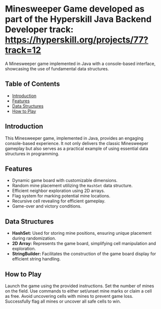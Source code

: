 # Minesweeper Game developed as part of the Hyperskill Java Backend Developer track: https://hyperskill.org/projects/77?track=12

A Minesweeper game implemented in Java with a console-based interface, showcasing the use of fundamental data structures.

## Table of Contents

- [Introduction](#introduction)
- [Features](#features)
- [Data Structures](#data-structures)
- [How to Play](#how-to-play)

## Introduction

This Minesweeper game, implemented in Java, provides an engaging console-based experience. It not only delivers the classic Minesweeper gameplay but also serves as a practical example of using essential data structures in programming.

## Features

- Dynamic game board with customizable dimensions.
- Random mine placement utilizing the `HashSet` data structure.
- Efficient neighbor exploration using 2D arrays.
- Flag system for marking potential mine locations.
- Recursive cell revealing for efficient gameplay.
- Game-over and victory conditions.

## Data Structures

- **HashSet:** Used for storing mine positions, ensuring unique placement during randomization.
- **2D Array:** Represents the game board, simplifying cell manipulation and exploration.
- **StringBuilder:** Facilitates the construction of the game board display for efficient string handling.

## How to Play
Launch the game using the provided instructions.
Set the number of mines on the field.
Use commands to either set/unset mine marks or claim a cell as free.
Avoid uncovering cells with mines to prevent game loss.
Successfully flag all mines or uncover all safe cells to win.

